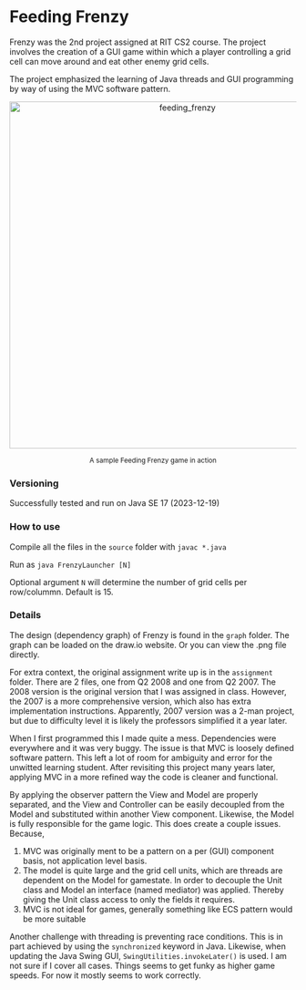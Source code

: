 # Feeding Frenzy
Frenzy was the 2nd project assigned at RIT CS2 course. The project involves the creation of a GUI game within which a player controlling a grid cell can move around and eat other enemy grid cells. 

The project emphasized the learning of Java threads and GUI programming by way of using the MVC software pattern.

<div align="center">
    <img width="609" alt="feeding_frenzy" src="https://github.com/pxv8780/feeding-frenzy/assets/22942635/9d6bfb9f-60d1-4b91-a24f-80de43d23aa8">
    <p><sup>A sample Feeding Frenzy game in action</sup></p>
</div>

### Versioning
Successfully tested and run on Java SE 17 (2023-12-19)

### How to use
Compile all the files in the `source` folder with `javac *.java`

Run as `java FrenzyLauncher [N]`

Optional argument `N` will determine the number of grid cells per row/colummn. Default is 15.

### Details
The design (dependency graph) of Frenzy is found in the `graph` folder. The graph can be loaded on the draw.io website. Or you can view the .png file directly. 

For extra context, the original assignment write up is in the `assignment` folder. There are 2 files, one from Q2 2008 and one from Q2 2007. The 2008 version is the original version that I was assigned in class. However, the 2007 is a more comprehensive version, which also has extra implementation instructions. Apparently, 2007 version was a 2-man project, but due to difficulty level it is likely the professors simplified it a year later.

When I first programmed this I made quite a mess. Dependencies were everywhere and it was very buggy. The issue is that MVC is loosely defined software pattern. This left a lot of room for ambiguity and error for the unwitted learning student. After revisiting this project many years later, applying MVC in a more refined way the code is cleaner and functional. 

By applying the observer pattern the View and Model are properly separated, and the View and Controller can be easily decoupled from the Model and substituted within another View component. Likewise, the Model is fully responsible for the game logic. This does create a couple issues. Because,
 1) MVC was originally ment to be a pattern on a per (GUI) component basis, not application level basis. 
 2) The model is quite large and the grid cell units, which are threads are dependent on the Model for gamestate. In order to decouple the Unit class and Model an interface (named mediator) was applied. Thereby giving the Unit class access to only the fields it requires.
 3) MVC is not ideal for games, generally something like ECS pattern would be more suitable

Another challenge with threading is preventing race conditions. This is in part achieved by using the `synchronized` keyword in Java. Likewise, when updating the Java Swing GUI, `SwingUtilities.invokeLater()` is used. I am not sure if I cover all cases. Things seems to get funky as higher game speeds. For now it mostly seems to work correctly.
